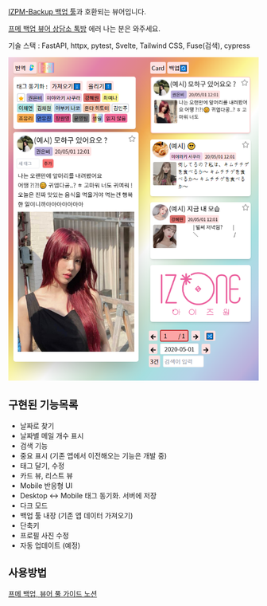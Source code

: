[IZPM-Backup 백업 툴](https://github.com/mdsnins/IZPM-Backup)과 호환되는 뷰어입니다.

[프메 백업 뷰어 상담소 톡방](https://open.kakao.com/o/gPbArZ4c) 에러 나는 분은 와주세요.

기술 스택 : FastAPI, httpx, pytest, Svelte, Tailwind CSS, Fuse(검색), cypress

![](https://raw.githubusercontent.com/twinstae/izone-pm-viewer/main/%EA%B2%80%EC%83%89.png)

## 구현된 기능목록
- 날짜로 찾기
- 날짜별 메일 개수 표시
- 검색 기능
- 중요 표시 (기존 앱에서 이전해오는 기능은 개발 중)
- 태그 달기, 수정
- 카드 뷰, 리스트 뷰
- Mobile 반응형 UI
- Desktop <-> Mobile 태그 동기화. 서버에 저장
- 다크 모드
- 백업 툴 내장 (기존 앱 데이터 가져오기)
- 단축키
- 프로필 사진 수정
- 자동 업데이트 (예정)

## 사용방법

[프메 백업, 뷰어 풀 가이드 노션](https://vo.la/프메백업)

